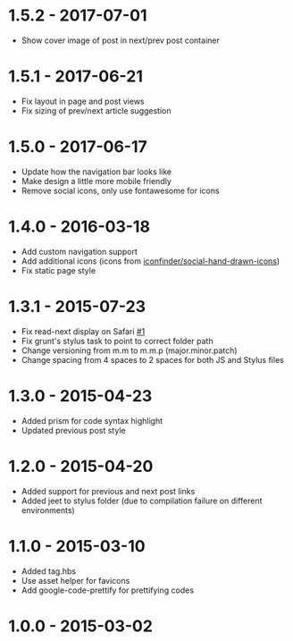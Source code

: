 # 1.5.2 - 2017-07-01
  - Show cover image of post in next/prev post container

# 1.5.1 - 2017-06-21
  - Fix layout in page and post views
  - Fix sizing of prev/next article suggestion

# 1.5.0 - 2017-06-17
  - Update how the navigation bar looks like
  - Make design a little more mobile friendly
  - Remove social icons, only use fontawesome for icons

# 1.4.0 - 2016-03-18
  - Add custom navigation support
  - Add additional icons (icons from [iconfinder/social-hand-drawn-icons](https://www.iconfinder.com/iconsets/social-hand-drawn-icons))
  - Fix static page style

# 1.3.1 - 2015-07-23
  - Fix read-next display on Safari [#1](https://github.com/dcefram/stupendous/issues/1)
  - Fix grunt's stylus task to point to correct folder path
  - Change versioning from m.m to m.m.p (major.minor.patch)
  - Change spacing from 4 spaces to 2 spaces for both JS and Stylus files

# 1.3.0 - 2015-04-23
  - Added prism for code syntax highlight
  - Updated previous post style

# 1.2.0 - 2015-04-20
  - Added support for previous and next post links
  - Added jeet to stylus folder (due to compilation failure on different environments)

# 1.1.0 - 2015-03-10
  - Added tag.hbs
  - Use asset helper for favicons
  - Add google-code-prettify for prettifying codes

# 1.0.0 - 2015-03-02
